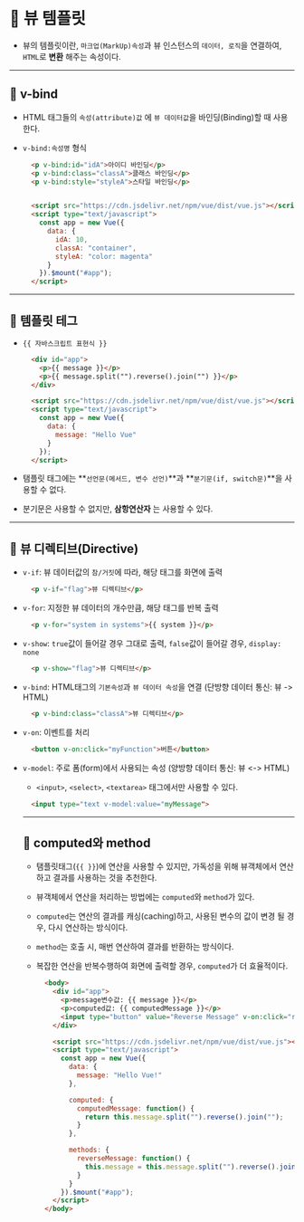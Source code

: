 # 🐫 뷰 템플릿

* 뷰의 템플릿이란, ``마크업(MarkUp)속성``과 뷰 인스턴스의 ``데이터, 로직``을 연결하여, ``HTML``로 **변환** 해주는 속성이다.


---


## 🐫 v-bind

* HTML 태그들의 ``속성(attribute)값`` 에 ``뷰 데이터값``을 바인딩(Binding)할 때 사용한다.

* ``v-bind:속성명`` 형식

  ```html
    <p v-bind:id="idA">아이디 바인딩</p>
    <p v-bind:class="classA">클래스 바인딩</p>
    <p v-bind:style="styleA">스타일 바인딩</p>


    <script src="https://cdn.jsdelivr.net/npm/vue/dist/vue.js"></script>
    <script type="text/javascript">
      const app = new Vue({
        data: {
          idA: 10,
          classA: "container",
          styleA: "color: magenta"
        }
      }).$mount("#app");
    </script>
  ```


---


## 🐫 템플릿 테그

* ``{{ 자바스크립트 표현식 }}``

  ```html
    <div id="app">
      <p>{{ message }}</p>
      <p>{{ message.split("").reverse().join("") }}</p>
    </div>

    <script src="https://cdn.jsdelivr.net/npm/vue/dist/vue.js"></script>
    <script type="text/javascript">
      const app = new Vue({
        data: {
          message: "Hello Vue"
        }
      });
    </script>
  ```

* 탬플릿 태그에는 **``선언문(메서드, 변수 선언)``**과 **``분기문(if, switch문)``**을 사용할 수 없다.

* 분기문은 사용할 수 없지만, **삼항연산자** 는 사용할 수 있다.


---


## 🐫 뷰 디렉티브(Directive)

* ``v-if``: 뷰 데이터값의 ``참/거짓``에 따라, 해당 태그를 화면에 출력

  ```html
    <p v-if="flag">뷰 디렉티브</p>
  ```

* ``v-for``: 지정한 뷰 데이터의 개수만큼, 해당 태그를 반복 출력

  ```html
    <p v-for="system in systems">{{ system }}</p>
  ```

* ``v-show``: ``true``값이 들어갈 경우 그대로 출력, ``false``값이 들어갈 경우, ``display: none``

  ```html
    <p v-show="flag">뷰 디렉티브</p>
  ```

* ``v-bind``: HTML태그의 ``기본속성``과 ``뷰 데이터 속성``을 연결 (단방향 데이터 통신: 뷰 -> HTML)

  ```html
    <p v-bind:class="classA">뷰 디렉티브</p>
  ```

* ``v-on``: 이벤트를 처리

  ```html
    <button v-on:click="myFunction">버튼</button>
  ```

* ``v-model``: 주로 폼(form)에서 사용되는 속성 (양방향 데이터 통신: 뷰 <-> HTML)

  * ``<input>``, ``<select>``, ``<textarea>`` 태그에서만 사용할 수 있다.
  
  ```html
    <input type="text v-model:value="myMessage">
  ```


  ---


  ## 🐫 computed와 method

  * 탬플릿태그(``{{ }}``)에 연산을 사용할 수 있지만, 가독성을 위해 뷰객체에서 연산하고 결과를 사용하는 것을 추천한다.

  * 뷰객체에서 연산을 처리하는 방법에는 ``computed``와 ``method``가 있다.

  * ``computed``는 연산의 결과를 캐싱(caching)하고, 사용된 변수의 값이 변경 될 경우, 다시 연산하는 방식이다.

  * ``method``는 호출 시, 매번 연산하여 결과를 반환하는 방식이다.

  * 복잡한 연산을 반복수행하여 화면에 출력할 경우, ``computed``가 더 효율적이다.

    ```html
      <body>
        <div id="app">
          <p>message변수값: {{ message }}</p>
          <p>computed값: {{ computedMessage }}</p>
          <input type="button" value="Reverse Message" v-on:click="reverseMessage">
        </div>

        <script src="https://cdn.jsdelivr.net/npm/vue/dist/vue.js"></script>
        <script type="text/javascript">
          const app = new Vue({
            data: {
              message: "Hello Vue!"
            },

            computed: {
              computedMessage: function() {
                return this.message.split("").reverse().join("");
              }
            },

            methods: {
              reverseMessage: function() {
                this.message = this.message.split("").reverse().join("");
              }
            }
          }).$mount("#app");
        </script>
      </body>
    ```